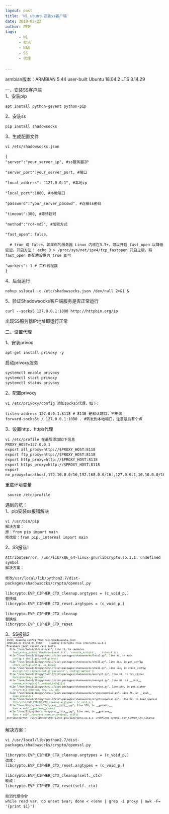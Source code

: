 ```yaml
---
layout: post
title: 'N1_ubuntu安装ss客户端'
date: 2019-02-22
author: 四天
tags:
      - N1
      - 斐讯
      - NAS
      - SS
      - 代理

---
```

armbian版本：ARMBIAN 5.44 user-built Ubuntu 18.04.2 LTS 3.14.29  
  
一、安装SS客户端  
1、安装pip  
<pre><code class="language-css">apt install python-gevent python-pip</code></pre>

2、安装ss  
<pre><code class="language-css">pip install shadowsocks</code></pre>

3、生成配置文件   
<pre><code class="language-css">vi /etc/shadowsocks.json

{  
"server":"your_server_ip", #ss服务器IP

"server_port":your_server_port, #端口

"local_address": "127.0.0.1", #本地ip

"local_port":1080, #本地端口

"password":"your_server_passwd", #连接ss密码

"timeout":300, #等待超时

"method":"rc4-md5", #加密方式

"fast_open": false,
  
  # true 或 false。如果你的服务器 Linux 内核在3.7+，可以开启 fast_open 以降低延迟。开启方法： echo 3 > /proc/sys/net/ipv4/tcp_fastopen 开启之后，将 fast_open 的配置设置为 true 即可

"workers": 1 # 工作线程数  
}</code></pre>

4、后台运行  
<pre><code class="language-css">nohup sslocal -c /etc/shadowsocks.json /dev/null 2>&1 & </code></pre>

5、验证Shadowsocks客户端服务是否正常运行  
<pre><code class="language-css">curl --socks5 127.0.0.1:1080 http://httpbin.org/ip</code></pre>
出现SS服务器IP地址即运行正常

二、设置代理  

1、安装privox  
<pre><code class="language-css">apt-get install privoxy -y</code></pre> 
启动privoxy服务  
<pre><code class="language-css">systemctl enable privoxy  
systemctl start privoxy  
systemctl status privoxy</code></pre>

2、配置privoxy
<pre><code class="language-css">vi /etc/privoxy/config 添加socks5代理，如下:

listen-address 127.0.0.1:8118 # 8118 是默认端口，不用改  
forward-socks5t / 127.0.0.1:1080 . #转发到本地端口，注意最后有个点</code></pre>

3、设置http、https代理
<pre><code class="language-css">vi /etc/profile 在最后添加如下信息  
PROXY_HOST=127.0.0.1  
export all_proxy=http://$PROXY_HOST:8118  
export ftp_proxy=http://$PROXY_HOST:8118  
export http_proxy=http://$PROXY_HOST:8118  
export https_proxy=http://$PROXY_HOST:8118  
export no_proxy=localhost,172.16.0.0/16,192.168.0.0/16.,127.0.0.1,10.10.0.0/16</code></pre>
重载环境变量  
<pre><code class="language-css"> source /etc/profile</code></pre>

遇到的坑：  
1、pip安装ss报错解决  
<pre><code class="language-css">vi /usr/bin/pip  
解决方案：  
原：from pip import main   
修改后：from pip._internal import main</code></pre>

2、SS报错1  
<pre><code class="language-css">AttributeError: /usr/lib/x86_64-linux-gnu/libcrypto.so.1.1: undefined symbol  
解决方案：  

修改/usr/local/lib/python2.7/dist-packages/shadowsocks/crypto/openssl.py  

libcrypto.EVP_CIPHER_CTX_cleanup.argtypes = (c_void_p,)  
替换成  
libcrypto.EVP_CIPHER_CTX_reset.argtypes = (c_void_p,)  

libcrypto.EVP_CIPHER_CTX_cleanup  
替换成  
libcrypto.EVP_CIPHER_CTX_reset</code></pre>

3、SS报错2  
![](https://raw.githubusercontent.com/a512154224/a512154224.github.io/master/picture/1004489021.jpg)

解决方案：  
  
<pre><code class="language-css">vi /usr/local/lib/python2.7/dist-packages/shadowsocks/crypto/openssl.py  

libcrypto.EVP_CIPHER_CTX_cleanup.argtypes = (c_void_p,)   
改成：  
libcrypto.EVP_CIPHER_CTX_reset.argtypes = (c_void_p,)  

libcrypto.EVP_CIPHER_CTX_cleanup(self._ctx)   
改成：  
libcrypto.EVP_CIPHER_CTX_reset(self._ctx)

取消代理命令  
while read var; do unset $var; done < <(env | grep -i proxy | awk -F= '{print $1}')</code></pre>
